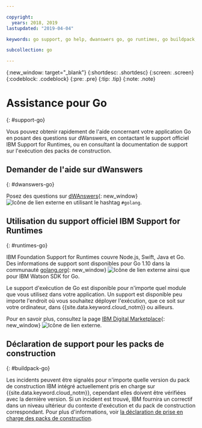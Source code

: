 ```yaml
---

copyright:
  years: 2018, 2019
lastupdated: "2019-04-04"

keywords: go support, go help, dwanswers go, go runtimes, go buildpack, ibm support go, foundation support go, runtime support

subcollection: go

---
```


{:new_window: target="_blank"}
{:shortdesc: .shortdesc}
{:screen: .screen}
{:codeblock: .codeblock}
{:pre: .pre}
{:tip: .tip}
{:note: .note}

# Assistance pour Go
{: #support-go}

Vous pouvez obtenir rapidement de l'aide concernant votre application Go en posant des questions sur dWanswers, en contactant le support officiel IBM Support for Runtimes, ou en consultant la documentation de support sur l'exécution des packs de construction.

## Demander de l'aide sur dWanswers
{: #dwanswers-go}

Posez des questions sur [dWAnswers](https://developer.ibm.com/answers/topics/golang.html){: new_window} ![Icône de lien externe](../icons/launch-glyph.svg "Icône de lien externe") en utilisant le hashtag `#golang`.

## Utilisation du support officiel IBM Support for Runtimes
{: #runtimes-go}

IBM Foundation Support for Runtimes couvre Node.js, Swift, Java et Go. Des informations de support sont disponibles pour Go 1.10 dans la communauté [golang.org](https://golang.org/){: new_window} ![Icône de lien externe](../icons/launch-glyph.svg "Icône de lien externe") ainsi que pour IBM Watson SDK for Go. 

Le support d'exécution de Go est disponible pour n'importe quel module que vous utilisez dans votre application. Un support est disponible peu importe l'endroit où vous souhaitez déployer l'exécution, que ce soit sur votre ordinateur, dans {{site.data.keyword.cloud_notm}} ou ailleurs.

Pour en savoir plus, consultez la page [IBM Digital Marketplace](https://www.ibm.com/us-en/marketplace/support-for-runtimes){: new_window} ![Icône de lien externe](../icons/launch-glyph.svg "Icône de lien externe").

## Déclaration de support pour les packs de construction
{: #buildpack-go}

Les incidents peuvent être signalés pour n'importe quelle version du pack de construction IBM intégré actuellement pris en charge sur {{site.data.keyword.cloud_notm}}, cependant elles doivent être vérifiées avec la dernière version. Si un incident est trouvé, IBM fournira un correctif dans un niveau ultérieur du contexte d'exécution et du pack de construction correspondant. Pour plus d'informations, voir [la déclaration de prise en charge des packs de construction](/docs/runtimes-common?topic=runtimes-common-buildpack_support_statement).
